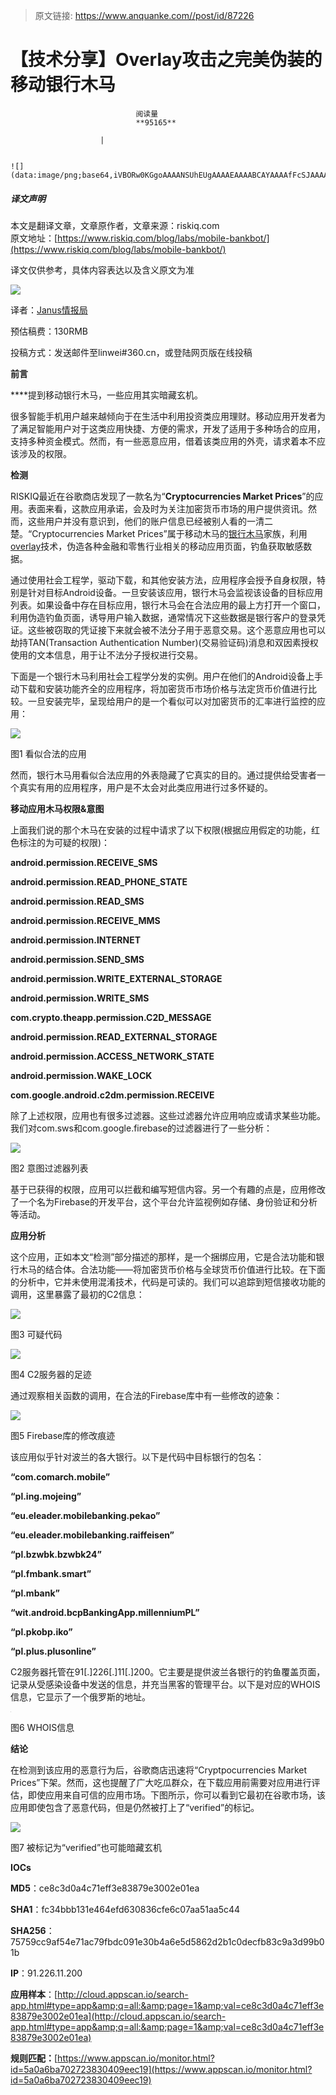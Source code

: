 > 原文链接: https://www.anquanke.com//post/id/87226 


# 【技术分享】Overlay攻击之完美伪装的移动银行木马


                                阅读量   
                                **95165**
                            
                        |
                        
                                                                                                                                    ![](data:image/png;base64,iVBORw0KGgoAAAANSUhEUgAAAAEAAAABCAYAAAAfFcSJAAAAAXNSR0IArs4c6QAAAARnQU1BAACxjwv8YQUAAAAJcEhZcwAADsQAAA7EAZUrDhsAAAANSURBVBhXYzh8+PB/AAffA0nNPuCLAAAAAElFTkSuQmCC)
                                                                                            



##### 译文声明

本文是翻译文章，文章原作者，文章来源：riskiq.com
                                <br>原文地址：[https://www.riskiq.com/blog/labs/mobile-bankbot/](https://www.riskiq.com/blog/labs/mobile-bankbot/)

译文仅供参考，具体内容表达以及含义原文为准

[![](https://p0.ssl.qhimg.com/t0127bc81de5c80dabf.jpg)](https://p0.ssl.qhimg.com/t0127bc81de5c80dabf.jpg)



译者：[Janus情报局](http://bobao.360.cn/member/contribute?uid=2954465307)

预估稿费：130RMB

投稿方式：发送邮件至linwei#360.cn，或登陆网页版在线投稿



**前言**

****提到移动银行木马，一些应用其实暗藏玄机。

很多智能手机用户越来越倾向于在生活中利用投资类应用理财。移动应用开发者为了满足智能用户对于这类应用快捷、方便的需求，开发了适用于多种场合的应用，支持多种资金模式。然而，有一些恶意应用，借着该类应用的外壳，请求着本不应该涉及的权限。



**检测**

RISKIQ最近在谷歌商店发现了一款名为“**Cryptocurrencies Market Prices**”的应用。表面来看，这款应用承诺，会及时为关注加密货币市场的用户提供资讯。然而，这些用户并没有意识到，他们的账户信息已经被别人看的一清二楚。“Cryptocurrencies Market Prices”属于移动木马的[银行木马](https://www.riskiq.com/blog/labs/marcher-android-bankbot/)家族，利用[overlay](https://threatpost.com/android-overlay-and-accessibility-features-leave-millions-at-risk/125888/)技术，伪造各种金融和零售行业相关的移动应用页面，钓鱼获取敏感数据。

通过使用社会工程学，驱动下载，和其他安装方法，应用程序会授予自身权限，特别是针对目标Android设备。一旦安装该应用，银行木马会监视该设备的目标应用列表。如果设备中存在目标应用，银行木马会在合法应用的最上方打开一个窗口，利用伪造钓鱼页面，诱导用户输入数据，通常情况下这些数据是银行客户的登录凭证。这些被窃取的凭证接下来就会被不法分子用于恶意交易。这个恶意应用也可以劫持TAN(Transaction Authentication Number)(交易验证码)消息和双因素授权使用的文本信息，用于让不法分子授权进行交易。

下面是一个银行木马利用社会工程学分发的实例。用户在他们的Android设备上手动下载和安装功能齐全的应用程序，将加密货币市场价格与法定货币价值进行比较。一旦安装完毕，呈现给用户的是一个看似可以对加密货币的汇率进行监控的应用：

[![](https://p4.ssl.qhimg.com/t0112bdb675b0a3e1d4.png)](https://p4.ssl.qhimg.com/t0112bdb675b0a3e1d4.png)

图1 看似合法的应用

然而，银行木马用看似合法应用的外表隐藏了它真实的目的。通过提供给受害者一个真实有用的应用程序，用户是不太会对此类应用进行过多怀疑的。



**移动应用木马权限&amp;意图**

上面我们说的那个木马在安装的过程中请求了以下权限(根据应用假定的功能，红色标注的为可疑的权限)：

**android.permission.RECEIVE_SMS**

**android.permission.READ_PHONE_STATE**

**android.permission.READ_SMS**

**android.permission.RECEIVE_MMS**

**android.permission.INTERNET**

**android.permission.SEND_SMS**

**android.permission.WRITE_EXTERNAL_STORAGE**

**android.permission.WRITE_SMS**

**com.crypto.theapp.permission.C2D_MESSAGE**

**android.permission.READ_EXTERNAL_STORAGE**

**android.permission.ACCESS_NETWORK_STATE**

**android.permission.WAKE_LOCK**

**com.google.android.c2dm.permission.RECEIVE**

除了上述权限，应用也有很多过滤器。这些过滤器允许应用响应或请求某些功能。我们对com.sws和com.google.firebase的过滤器进行了一些分析：

[![](https://p1.ssl.qhimg.com/t0103eed2a364a27be0.png)](https://p1.ssl.qhimg.com/t0103eed2a364a27be0.png)

图2 意图过滤器列表

基于已获得的权限，应用可以拦截和编写短信内容。另一个有趣的点是，应用修改了一个名为Firebase的开发平台，这个平台允许监视例如存储、身份验证和分析等活动。



**应用分析**

这个应用，正如本文“检测”部分描述的那样，是一个捆绑应用，它是合法功能和银行木马的结合体。合法功能——将加密货币价格与全球货币价值进行比较。在下面的分析中，它并未使用混淆技术，代码是可读的。我们可以追踪到短信接收功能的调用，这里暴露了最初的C2信息：

[![](https://p4.ssl.qhimg.com/t01380132d2c1b4c9c9.png)](https://p4.ssl.qhimg.com/t01380132d2c1b4c9c9.png)

图3 可疑代码

[![](https://p2.ssl.qhimg.com/t01e0273338f64fe37f.png)](https://p2.ssl.qhimg.com/t01e0273338f64fe37f.png)

图4 C2服务器的足迹

通过观察相关函数的调用，在合法的Firebase库中有一些修改的迹象：

[![](https://p4.ssl.qhimg.com/t0114e808fe89efd814.png)](https://p4.ssl.qhimg.com/t0114e808fe89efd814.png)

图5 Firebase库的修改痕迹

该应用似乎针对波兰的各大银行。以下是代码中目标银行的包名：

**“com.comarch.mobile”**

**“pl.ing.mojeing”**

**“eu.eleader.mobilebanking.pekao”**

**“eu.eleader.mobilebanking.raiffeisen”**

**“pl.bzwbk.bzwbk24”**

**“pl.fmbank.smart”**

**“pl.mbank”**

**“wit.android.bcpBankingApp.millenniumPL”**

**“pl.pkobp.iko”**

**“pl.plus.plusonline”**

C2服务器托管在91[.]226[.]11[.]200。它主要是提供波兰各银行的钓鱼覆盖页面，记录从受感染设备中发送的信息，并充当黑客的管理平台。以下是对应的WHOIS信息，它显示了一个俄罗斯的地址。

[![](data:image/png;base64,iVBORw0KGgoAAAANSUhEUgAAAAEAAAABCAYAAAAfFcSJAAAAAXNSR0IArs4c6QAAAARnQU1BAACxjwv8YQUAAAAJcEhZcwAADsQAAA7EAZUrDhsAAAANSURBVBhXYzh8+PB/AAffA0nNPuCLAAAAAElFTkSuQmCC)](https://p3.ssl.qhimg.com/t01a922f655ccb89ccb.png)

图6 WHOIS信息



**结论**

在检测到该应用的恶意行为后，谷歌商店迅速将“Cryptpocurrencies Market Prices”下架。然而，这也提醒了广大吃瓜群众，在下载应用前需要对应用进行评估，即使应用来自可信的应用市场。下图所示，你可以看到它最初在谷歌市场，该应用即使包含了恶意代码，但是仍然被打上了“verified”的标记。

[![](https://p1.ssl.qhimg.com/t01c7e381e5482fb940.png)](https://p1.ssl.qhimg.com/t01c7e381e5482fb940.png)

图7 被标记为“verified”也可能暗藏玄机



**IOCs**

**MD5**：ce8c3d0a4c71eff3e83879e3002e01ea

**SHA1**：fc34bbb131e464efd630836cfe6c07aa51aa5c44

**SHA256**：75759cc9af54e71ac79fbdc091e30b4a6e5d5862d2b1c0decfb83c9a3d99b01b

**IP**：91.226.11.200

**应用样本**：[http://cloud.appscan.io/search-app.html#type=app&amp;q=all:&amp;page=1&amp;val=ce8c3d0a4c71eff3e83879e3002e01ea](http://cloud.appscan.io/search-app.html#type=app&amp;q=all:&amp;page=1&amp;val=ce8c3d0a4c71eff3e83879e3002e01ea)

**规则匹配：**[https://www.appscan.io/monitor.html?id=5a0a6ba702723830409eec19](https://www.appscan.io/monitor.html?id=5a0a6ba702723830409eec19)
